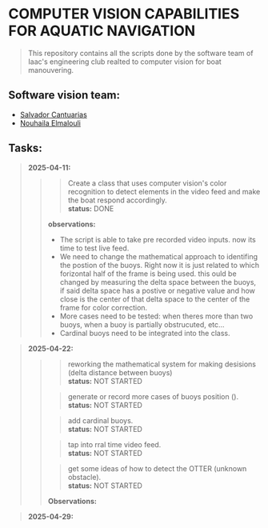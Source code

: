 # COMPUTER VISION CAPABILITIES FOR AQUATIC NAVIGATION
> This repository contains all the scripts done by the software team of Iaac's engineering club realted to computer vision for boat manouvering.

## Software vision team:
- [Salvador Cantuarias](https://www.linkedin.com/in/salvador-cantuarias-bb5715268/)
- [Nouhaila Elmalouli](https://www.linkedin.com/in/nouhaila-elmalouli-46517a208/)

## Tasks:
>**2025-04-11:**<br>
>>>Create a class that uses computer vision's color recognition to detect elements in the video feed and make the boat respond accordingly.<br>
>>>**status:** DONE<br>
>>
>>**observations:**<br>
>>- The script is able to take pre recorded video inputs. now its time to test live feed.<br>
>>- We need to change the mathematical approach to identifing the postion of the buoys. Right now it is just related to which forizontal half of the frame is being used. this ould be changed by measuring the delta space between the buoys, if said delta space has a postive or negative value and how close is the center of that delta space to the center of the frame for color correction.<br>
>>- More cases need to be tested: when theres more than two buoys, when a buoy is partially obstrucuted, etc...<br>
>>- Cardinal buoys need to be integrated into the class.

>**2025-04-22:**<br>
>>>reworking the mathematical system for making desisions (delta distance between buoys)<br>
>>>**status:** NOT STARTED<br>
>>
>>>generate or record more cases of buoys position ().<br>
>>>**status:** NOT STARTED<br>
>>
>>>add cardinal buoys.<br>
>>>**status:** NOT STARTED<br>
>>
>>>tap into rral time video feed.<br>
>>>**status:** NOT STARTED<br>
>>
>>>get some ideas of how to detect the OTTER (unknown obstacle).<br>
>>>**status:** NOT STARTED<br>
>>
>>**Observations:**<br>

>**2025-04-29:**<br>
